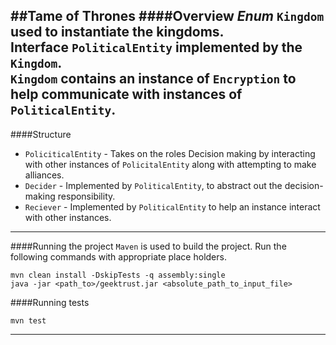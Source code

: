 ##Tame of Thrones
####Overview
_Enum_ `Kingdom` used to instantiate the kingdoms.<br>
Interface `PoliticalEntity` implemented by the `Kingdom`.<br>
 `Kingdom` contains an instance of `Encryption` to help communicate with instances of `PoliticalEntity`. 
---
####Structure
 - `PoliciticalEntity` - Takes on the roles Decision making by interacting with other instances of `PolicitalEntity` along with attempting to make alliances.
 - `Decider` - Implemented by `PoliticalEntity`, to abstract out the decision-making responsibility.
 - `Reciever` - Implemented by `PoliticalEntity` to help an instance interact with other instances.
---
####Running the project
`Maven` is used to build the project. Run the following commands with appropriate place holders. 
```
mvn clean install -DskipTests -q assembly:single
java -jar <path_to>/geektrust.jar <absolute_path_to_input_file>
```
####Running tests
```
mvn test
```
---